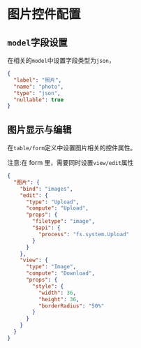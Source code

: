 # 图片控件配置

## `model`字段设置

在相关的`model`中设置字段类型为`json`，

```json
{
  "label": "照片",
  "name": "photo",
  "type": "json",
  "nullable": true
}
```

## 图片显示与编辑

在`table/form`定义中设置图片相关的控件属性。

注意:在 form 里，需要同时设置`view/edit`属性

```json
{
  "图片": {
    "bind": "images",
    "edit": {
      "type": "Upload",
      "compute": "Upload",
      "props": {
        "filetype": "image",
        "$api": {
          "process": "fs.system.Upload"
        }
      }
    },
    "view": {
      "type": "Image",
      "compute": "Download",
      "props": {
        "style": {
          "width": 36,
          "height": 36,
          "borderRadius": "50%"
        }
      }
    }
  }
}
```
